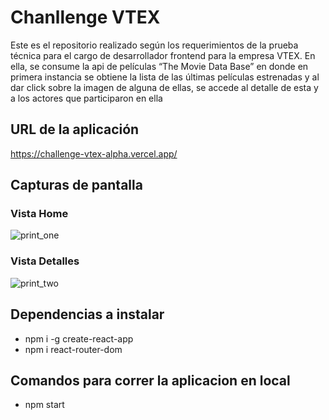
# Chanllenge VTEX

Este es el repositorio realizado según los requerimientos de la prueba técnica para el cargo de desarrollador frontend para la empresa VTEX. En ella, se consume la api de películas “The Movie Data Base”  en donde en primera instancia se obtiene la lista de las últimas películas estrenadas y al dar click sobre la imagen de alguna de ellas, se accede al detalle de esta y a los actores que participaron en ella

## URL de la aplicación

https://challenge-vtex-alpha.vercel.app/


## Capturas de pantalla

### Vista Home

![print_one](https://user-images.githubusercontent.com/44705339/107888101-ada20580-6ed8-11eb-865d-516a052f2bc8.PNG)

### Vista Detalles

![print_two](https://user-images.githubusercontent.com/44705339/107888159-c3afc600-6ed8-11eb-8a3e-5f6e65af71f9.PNG)

## Dependencias a instalar

- npm i -g create-react-app
- npm i react-router-dom

## Comandos para correr la aplicacion en local
- npm start
